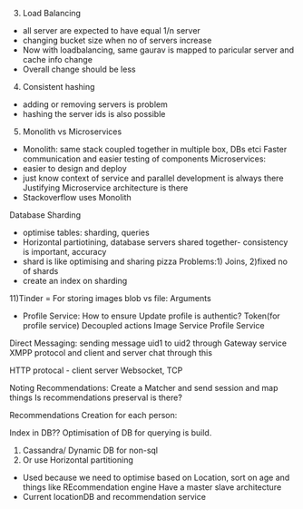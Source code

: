 3) Load Balancing
- all server are expected to have equal 1/n server
- changing bucket size when no of servers increase
- Now with loadbalancing, same gaurav is mapped to paricular server and cache info change
- Overall change should be less

4) Consistent hashing
- adding or removing servers is problem
- hashing the server ids is also possible

5) Monolith vs Microservices
- Monolith: same stack coupled together in multiple box, DBs etci
Faster communication and easier testing of components
Microservices:
- easier to design and deploy
- just know context of service and parallel development is always there
Justifying Microservice architecture is there
- Stackoverflow uses Monolith

Database Sharding
- optimise tables:
sharding, queries
- Horizontal partiotining, database servers shared together- consistency is important, accuracy
- shard is like optimising and sharing pizza
Problems:1) Joins, 2)fixed no of shards
- create an index on sharding

11)Tinder
= For storing images
blob vs file: Arguments

- Profile Service:
How to ensure Update profile is authentic? Token(for profile service)
Decoupled actions
Image Service
Profile Service

Direct Messaging:
sending message uid1 to uid2 through Gateway service
XMPP protocol and client and server chat through this 

HTTP protocal - client server
Websocket, TCP

Noting Recommendations:
Create a Matcher and send session and map things
Is recommendations preserval is there?

Recommendations Creation for each person:

Index in DB??
Optimisation of DB for querying is build.
1) Cassandra/ Dynamic DB for non-sql
2) Or use Horizontal partitioning
- Used because we need to optimise based on Location, sort on age and things like REcommendation engine
Have a master slave architecture
- Current locationDB and recommendation service

